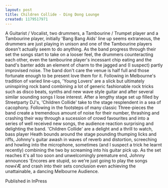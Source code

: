 ```yaml
---
layout: post
title: Children Collide - Ding Dong Lounge
created: 1179517971
---
```

A Guitarist / Vocalist, two drummers, a Tambourine / Trumpet player and a Tambourine player, initially 'Bang Bang Aids' line up seems extraneous, the drummers are just playing in unison and one of the Tambourine players doesn't actually seem to do anything. As the band progress through their set the songs start to take on a looser feel, the drummers counteracting each other, even the tambourine player's incessant chip eating and the band's banter adds an element of charm to the jagged and (I suspect) partly improvised noise. The band don't care the venue is half full and those fortunate enough to be present love them for it. Following in Melbourne's tradition of varied line-ups, 'Young Lovers' are a slick but ultimately uninspiring rock band combining a lot of generic fashionable rock tricks such as disco beats, synths and new wave style guitar and after several similar sounding songs I lose interest. After a lengthy stage set up filled by Streetparty DJ's, 'Children Collide' take to the stage resplendent in a sea of cacophony. Following in the footsteps of many classic Three-pieces the band create a tremendous amount of noise for their number, thrashing and crashing their way through a sucession of crowd favourites and into a series of well received new songs, the audience reaction surprising and delighting the band. 'Children Collide' are a delight and a thrill to watch, bass player Heath bounds around the stage pounding thumping licks and riffs, Johnny's guitar awash in waves of reverb and distortion, screeching and howling into the microphone, sometimes (and I suspect a trick he learnt recently) combining the two by screaming into his guitar pick up. As the set reaches it's all too soon and unwelcomingly premature end, Johnny announces 'Encores are stupid, so we're just going to play the songs now√Æ and crash into their sets conclusion even achieving the unattainable, a dancing Melbourne Audience.


Published in InPress
